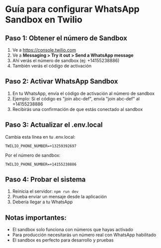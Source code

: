 # Guía para configurar WhatsApp Sandbox en Twilio

## Paso 1: Obtener el número de Sandbox
1. Ve a https://console.twilio.com
2. Ve a **Messaging > Try it out > Send a WhatsApp message**
3. Ahí verás el número de sandbox (ej: +14155238886)
4. También verás el código de activación

## Paso 2: Activar WhatsApp Sandbox
1. En tu WhatsApp, envía el código de activación al número de sandbox
2. Ejemplo: Si el código es "join abc-def", envía "join abc-def" al +14155238886
3. Recibirás una confirmación de que estás conectado al sandbox

## Paso 3: Actualizar el .env.local
Cambia esta línea en tu .env.local:
```
TWILIO_PHONE_NUMBER=+13259392697
```
Por el número de sandbox:
```
TWILIO_PHONE_NUMBER=+14155238886
```

## Paso 4: Probar el sistema
1. Reinicia el servidor: `npm run dev`
2. Prueba enviar un mensaje desde la aplicación
3. Debería llegar a tu WhatsApp

## Notas importantes:
- El sandbox solo funciona con números que hayas activado
- Para producción necesitarás un número real con WhatsApp habilitado
- El sandbox es perfecto para desarrollo y pruebas 
